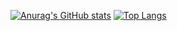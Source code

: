 [![Anurag's GitHub stats](https://github-readme-stats.vercel.app/api?username=BilardoRaka&theme=radical)](https://github.com/anuraghazra/github-readme-stats)
[![Top Langs](https://github-readme-stats.vercel.app/api/top-langs/?username=BilardoRaka&layout=donut-vertical&theme=radical)](https://github.com/anuraghazra/github-readme-stats)
